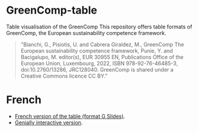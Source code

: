 # GreenComp-table
Table visualisation of the GreenComp
This repository offers table formats of GreenComp, the European sustainability competence framework.
> "Bianchi, G., Pisiotis, U. and Cabrera Giraldez, M., GreenComp The European sustainability competence framework, Punie, Y. and Bacigalupo, M. editor(s), EUR 30955 EN, Publications Office of the European Union, Luxembourg, 2022, ISBN 978-92-76-46485-3, doi:10.2760/13286, JRC128040. GreenComp is shared under a Creative Commons licence CC BY."

# French
- [French version of the table (format G Slides)](https://docs.google.com/presentation/d/1FnzkbXzbGbdo8nFgI_YuloWtE1xrs2DyC1loGKBVsAo/edit?usp=sharing).
- [Genially interactive version](https://view.genially.com/63711b2f43923e0018e503d1/interactive-content-greencomp-fr).


